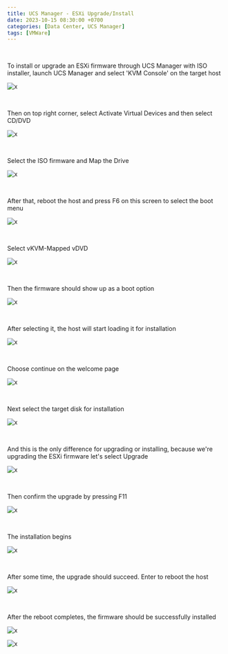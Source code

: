 ```yaml
---
title: UCS Manager - ESXi Upgrade/Install
date: 2023-10-15 08:30:00 +0700
categories: [Data Center, UCS Manager]
tags: [VMWare]
---
```


<br>

To install or upgrade an ESXi firmware through UCS Manager with ISO installer, launch UCS Manager and select 'KVM Console' on the target host

![x](/static/2023-10-15-ucsm-esxi/01.png)

<br>

Then on top right corner, select Activate Virtual Devices and then select CD/DVD

![x](/static/2023-10-15-ucsm-esxi/02.png)

<br>

Select the ISO firmware and Map the Drive

![x](/static/2023-10-15-ucsm-esxi/03.png)

<br>

After that, reboot the host and press F6 on this screen to select the boot menu

![x](/static/2023-10-15-ucsm-esxi/04.png)

<br>

Select vKVM-Mapped vDVD

![x](/static/2023-10-15-ucsm-esxi/05.png)

<br>

Then the firmware should show up as a boot option

![x](/static/2023-10-15-ucsm-esxi/06.png)

<br>

After selecting it, the host will start loading it for installation

![x](/static/2023-10-15-ucsm-esxi/07.png)

<br>

Choose continue on the welcome page

![x](/static/2023-10-15-ucsm-esxi/08.png)

<br>

Next select the target disk for installation

![x](/static/2023-10-15-ucsm-esxi/09.png)

<br>

And this is the only difference for upgrading or installing, because we're upgrading the ESXi firmware let's select Upgrade

![x](/static/2023-10-15-ucsm-esxi/10.png)

<br>

Then confirm the upgrade by pressing F11

![x](/static/2023-10-15-ucsm-esxi/11.png)

<br>

The installation begins

![x](/static/2023-10-15-ucsm-esxi/12.png)

<br>

After some time, the upgrade should succeed. Enter to reboot the host

![x](/static/2023-10-15-ucsm-esxi/13.png)

<br>

After the reboot completes, the firmware should be successfully installed

![x](/static/2023-10-15-ucsm-esxi/15.png)

![x](/static/2023-10-15-ucsm-esxi/16.png)

<br>


















